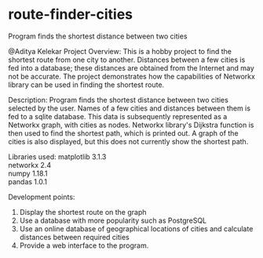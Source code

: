# route-finder-cities
Program finds the shortest distance between two cities 


@Aditya Kelekar
Project Overview:
This is a hobby project to find the shortest route from one city to another. 
Distances between a few cities is fed into a database; these distances are obtained from the Internet and may not be accurate.
The project demonstrates how the capabilities of Networkx library can be used in finding the shortest route.

Description:
Program finds the shortest distance between two cities selected by the user. 
Names of a few cities and distances between them is fed to a sqlite database. 
This data is subsequently represented as a Networkx graph, with cities as nodes. 
Networkx library's Dijkstra function is then used to find the shortest path, which is printed out. 
A graph of the cities is also displayed, but this does not currently show the shortest path.

Libraries used:
matplotlib 3.1.3  
networkx 2.4    
numpy 1.18.1  
pandas 1.0.1  


Development points:
1. Display the shortest route on the graph
2. Use a database with more popularity such as PostgreSQL 
3. Use an online database of geographical locations of 
cities and calculate distances between required cities
4. Provide a web interface to the program.
